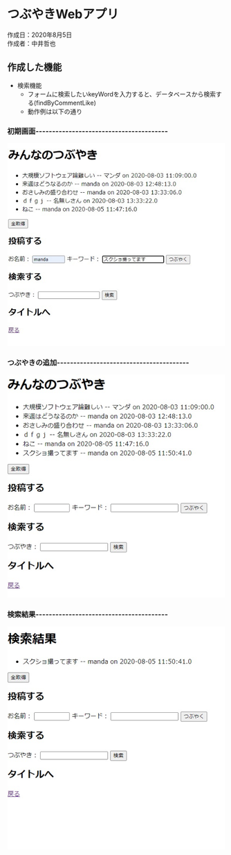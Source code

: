 # つぶやきWebアプリ
作成日：2020年8月5日  
作成者：中井哲也  

## 作成した機能
- 検索機能
  - フォームに検索したいkeyWordを入力すると、データベースから検索する(findByCommentLike)
  - 動作例は以下の通り
  
### 初期画面----------------------------------------

<img src="./readme_pic/つぶやき01.jpg">

### つぶやきの追加----------------------------------------

<img src="./readme_pic/つぶやき02.jpg">

### 検索結果----------------------------------------

<img src="./readme_pic/つぶやき03.jpg">


